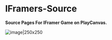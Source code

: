# IFramers-Source
**Source Pages For IFramer Game on PlayCanvas.**

![image|250x250](https://s3-eu-west-1.amazonaws.com/images.playcanvas.com/projects/228069/671380/5C1D1F-image-75.jpg) 
